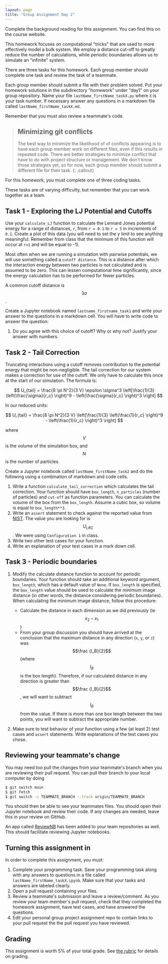 ```yaml
---
layout: page
title: "Group Assignment Day 2"
---
```



<script type="text/javascript" async
  src="https://cdnjs.cloudflare.com/ajax/libs/mathjax/2.7.7/MathJax.js?config=TeX-MML-AM_CHTML">
</script>


Complete the background reading for this assignment. You can find this on the course website.

This homework focuses on computational "tricks" that are used to more effectively model a bulk system. We employ a distance cut-off to greatly reduce the number of calculations, while periodic boundaries allows us to simulate an "infinite" system.

There are three tasks for this homework. Each group member should complete one task and review the task of a teammate.

Each group member should submit a file with their problem solved. Put your homework solutions in the subdirectory "homework" under "day1" on your group repository. Name your file `lastName_firstName_taskX.py` where `X` is your task number. If necessary answer any questions in a markdown file called `lastName_firstName_taskX.md`.

Remember that you must also review a teammate's code. 

> ## Minimizing git conflicts
> The best way to minimize the likelihood of of conflicts appearing is to have each group member work on different files, even if this results in repeated code. 
> There are better strategies to minimize conflict that have to do  with project structure or management. We don't know those strategies yet, so for now, each group member should submit a different file for their task.
{: .callout}

For this homework, you must complete one of three coding tasks.

These tasks are of varying difficulty, but remember that you can work together as a team. 

## Task 1 - Exploring the LJ Potential and Cutoffs
Use your `calculate_LJ` function to calculate the Lennard Jones potential energy for a range of distances, `r`, from `r = 0.1` to `r = 5` in increments of `0.1`. Create a plot of this data (you will need to set the y limit to see anything meaningful. Remember from class that the minimum of this function will occur at `r=1` and will be equal to -1).

Most often when we are running a simulation with pairwise potentials, we will use something called a `cutoff distance`. This is a distance after which the interaction energy between two particles is not calculated and is assumed to be zero. 
This can lessen computational time significantly, since the energy calculation has to be performed for fewer particles.

A common cutoff distance is $$3 \sigma$$.

Create a Jupyter notebook named `lastname_firstname_task1` and write your answer to the questions in a markdown cell. You will have to write code to answer
the question:

1. Do you agree with this choice of cutoff? Why or why not? Justify your answer with numbers.

## Task 2 - Tail Correction
Truncating interactions using a cutoff removes contribution to the potential energy that might be non-negligible. 
 The tail correction for our system makes a correction for use of the cutoff. We only have to calculate this once at the start of our simulation. The formula is:

$$ U_{tail} = \frac{8 \pi N^2}{3 V} \epsilon \sigma^3
	\left[\frac{1}{3} \left(\frac{\sigma}{r_c} \right)^9 
	- \left(\frac{\sigma}{r_c} \right)^3 \right]
$$

In our reduced units:

$$ U_{tail} = \frac{8 \pi N^2}{3 V}
	\left[\frac{1}{3} \left(\frac{1}{r_c} \right)^9 
	- \left(\frac{1}{r_c} \right)^3 \right]
$$

where $$V$$ is the volume of the simulation box, and $$N$$ is the number of particles. 

Create a Jupyter notebook called `lastName_firstName_task2` and do the following using a combination of markdown and code cells.

1. Write a function `calculate_tail_correction` which calculates the tail correction. Your function should have `box_length`, `n_particles` (number of particles) and `cut-off` as function parameters. You can calculate the volume of the box from the `box_length`. Assume a cubic box, so volume is equal to `box_length**3`.
2. Write an `assert` statement to check against the reported value from [NIST](https://www.nist.gov/mml/csd/chemical-informatics-research-group/lennard-jones-fluid-reference-calculations). The value you are looking for is $$U_{LRC}$$. We were using `Configuration 1` in class.
3. Write two other test cases for your function.
4. Write an explanation of your test cases in a mark down cell. 

## Task 3 - Periodic boundaries

1. Modify the calculate distance function to account for periodic boundaries. Your function should take an additional keyword argument, `box_length`, which has a default value of `None`.  If `box_length` is specified, the `box_length` value should be used to calculate the minimum image distance (in other words, the distance considering periodic boundaries). 
When calculating the minimum image distance, follow this procedure:
    - Calculate the distance in each dimension as we did previously (ie $$x_2 - x_1$$ )
    - From your group discussion you should have arrived at the conclusion that the maximum distance in any direction (`x`, `y`, or `z`) was  $$\frac {l_B}{2}$$ (where $$l_B$$ is the box length). Therefore, if our calculated distance in any direction is greater than $$\frac {l_B}{2}$$, we will want to subtract $$l_B$$ from the value. If there is more than one box length between the two points, you will want to subtract the appropriate number. 

2. Make sure to test behavior of your function using a few (at least 2) test cases and `assert` statements. Write explanations of the test cases you chose.
    
## Reviewing your teammate's change
You may need too pull the changes from your teammate's branch when you are reviewing their pull request. You can pull their branch to your local computer by doing

~~~bash
$ git switch main
$ git fetch 
$ git switch -c TEAMMATE_BRANCH --track origin/TEAMMATE_BRANCH
~~~

You should then be able to see your teammates files. You should open their Jupyter notebook and review their code. If any changes are needed, leave this in your review on GitHub.

An app called [ReviewNB](https://www.reviewnb.com/) has been added to your team repositories as well. 
This should facilitate reviewing Jupyter notebooks. 

## Turning this assignment in
In order to complete this assignment, you must:
1. Complete your programming task. Save your programming task along with any answers to questions in a file called `lastName_firstName_taskX.ipynb`. Make sure that your tasks and answers are labeled clearly.
3. Open a pull request containing your files.
4. Review a teammate's submission and leave a review/comment. As you review your team member's pull request, check that they completed the homework assignment, have test cases, and have answered the questions.
5. Edit your personal group project assignment repo to contain links to your pull request the the pull request you have reviewed.

## Grading
This assignment is worth 5% of your total grade. See [the rubric](/group/rubric2) for details on grading.

